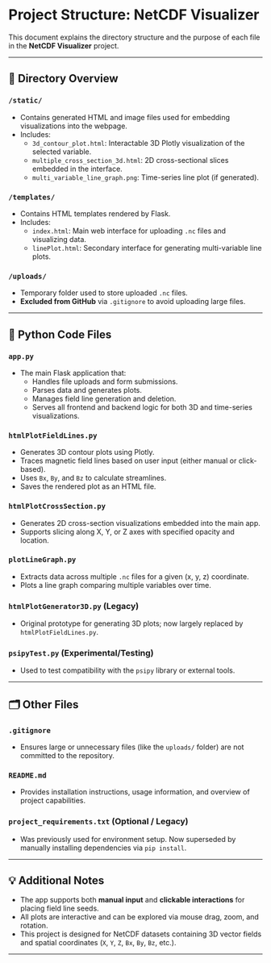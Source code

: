# Project Structure: NetCDF Visualizer

This document explains the directory structure and the purpose of each file in the **NetCDF Visualizer** project.

---

## 📁 Directory Overview

### `/static/`
- Contains generated HTML and image files used for embedding visualizations into the webpage.
- Includes:
  - `3d_contour_plot.html`: Interactable 3D Plotly visualization of the selected variable.
  - `multiple_cross_section_3d.html`: 2D cross-sectional slices embedded in the interface.
  - `multi_variable_line_graph.png`: Time-series line plot (if generated).

### `/templates/`
- Contains HTML templates rendered by Flask.
- Includes:
  - `index.html`: Main web interface for uploading `.nc` files and visualizing data.
  - `linePlot.html`: Secondary interface for generating multi-variable line plots.

### `/uploads/`
- Temporary folder used to store uploaded `.nc` files.
- **Excluded from GitHub** via `.gitignore` to avoid uploading large files.

---

## 📄 Python Code Files

### `app.py`
- The main Flask application that:
  - Handles file uploads and form submissions.
  - Parses data and generates plots.
  - Manages field line generation and deletion.
  - Serves all frontend and backend logic for both 3D and time-series visualizations.

### `htmlPlotFieldLines.py`
- Generates 3D contour plots using Plotly.
- Traces magnetic field lines based on user input (either manual or click-based).
- Uses `Bx`, `By`, and `Bz` to calculate streamlines.
- Saves the rendered plot as an HTML file.

### `htmlPlotCrossSection.py`
- Generates 2D cross-section visualizations embedded into the main app.
- Supports slicing along X, Y, or Z axes with specified opacity and location.

### `plotLineGraph.py`
- Extracts data across multiple `.nc` files for a given (x, y, z) coordinate.
- Plots a line graph comparing multiple variables over time.

### `htmlPlotGenerator3D.py` (Legacy)
- Original prototype for generating 3D plots; now largely replaced by `htmlPlotFieldLines.py`.

### `psipyTest.py` (Experimental/Testing)
- Used to test compatibility with the `psipy` library or external tools.

---

## 🗂 Other Files

### `.gitignore`
- Ensures large or unnecessary files (like the `uploads/` folder) are not committed to the repository.

### `README.md`
- Provides installation instructions, usage information, and overview of project capabilities.

### `project_requirements.txt` (Optional / Legacy)
- Was previously used for environment setup. Now superseded by manually installing dependencies via `pip install`.

---

## 💡 Additional Notes

- The app supports both **manual input** and **clickable interactions** for placing field line seeds.
- All plots are interactive and can be explored via mouse drag, zoom, and rotation.
- This project is designed for NetCDF datasets containing 3D vector fields and spatial coordinates (`X`, `Y`, `Z`, `Bx`, `By`, `Bz`, etc.).

---

